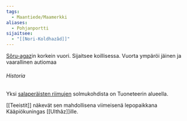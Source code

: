 ```yaml
---
tags:
  - Maantiede/Maamerkki
aliases:
  - Pohjanportti
sijaitsee:
  - "[[Nori-Koldhazâd]]"
---
```

[Sôru-agaz](Sôru-agaz.md)in korkein vuori. Sijaitsee koillisessa.
Vuorta ympäröi jäinen ja vaarallinen autiomaa

###### Historia
Yksi [salaperäisten riimujen](Mannersulkukehät.md) solmukohdista on Tuoneteerin alueella.

[[Teeistit]] näkevät sen mahdollisena viimeisenä lepopaikkana Kääpiökuningas [[Ulthâz]]ille. 

